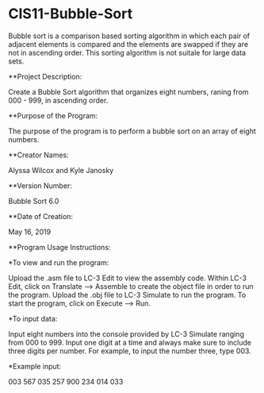 # CIS11-Bubble-Sort
Bubble sort is a comparison based sorting algorithm in which each pair of adjacent elements is compared and the elements are swapped if they are not in ascending order. This sorting algorithm is not suitale for large data sets.

**Project Description:

Create a Bubble Sort algorithm that organizes eight numbers, raning from 000 - 999, in ascending order.

**Purpose of the Program:

The purpose of the program is to perform a bubble sort on an array of eight numbers. 

**Creator Names:

Alyssa Wilcox and Kyle Janosky

**Version Number:

Bubble Sort 6.0

**Date of Creation:

May 16, 2019

**Program Usage Instructions:

*To view and run the program:

Upload the .asm file to LC-3 Edit to view the assembly code. Within LC-3 Edit, click on Translate --> Assemble to create the object file in order to run the program. Upload the .obj file to LC-3 Simulate to run the program. To start the program, click on Execute --> Run.

*To input data:

Input eight numbers into the console provided by LC-3 Simulate ranging from 000 to 999. Input one digit at a time and always make sure to include three digits per number. For example, to input the number three, type 003.

*Example input:

003
567
035
257
900
234
014
033
